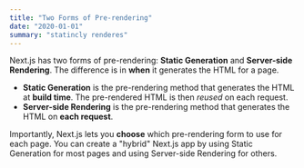 ```yaml
---
title: "Two Forms of Pre-rendering"
date: "2020-01-01"
summary: "statincly renderes"
---
```


Next.js has two forms of pre-rendering: **Static Generation** and **Server-side Rendering**. The difference is in **when** it generates the HTML for a page.

-  **Static Generation** is the pre-rendering method that generates the HTML at **build time**. The pre-rendered HTML is then _reused_ on each request.
-  **Server-side Rendering** is the pre-rendering method that generates the HTML on **each request**.

Importantly, Next.js lets you **choose** which pre-rendering form to use for each page. You can create a "hybrid" Next.js app by using Static Generation for most pages and using Server-side Rendering for others.
